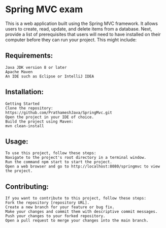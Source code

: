 # Spring MVC exam

This is a web application built using the Spring MVC framework. It allows users to create, read, update, and delete items from a database.
Next, provide a list of prerequisites that users will need to have installed on their computer before they can run your project. This might include:

## Requirements:
```
Java JDK version 8 or later
Apache Maven
An IDE such as Eclipse or IntelliJ IDEA
```
## Installation:
```
Getting Started
Clone the repository:
https://github.com/PrathameshJava/SpringMvc.git
Open the project in your IDE of choice.
Build the project using Maven:
mvn clean-install
```
## Usage:
```
To use this project, follow these steps:
Navigate to the project's root directory in a terminal window.
Run the command npm start to start the project.
Open a web browser and go to http://localhost:8080/springmvc to view the project.
```
## Contributing:
```
If you want to contribute to this project, follow these steps:
Fork the repository [repository URL].
Create a new branch for your feature or bug fix.
Make your changes and commit them with descriptive commit messages.
Push your changes to your forked repository.
Open a pull request to merge your changes into the main branch.
```
